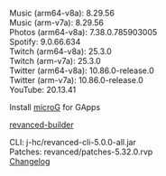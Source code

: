 Music (arm64-v8a): 8.29.56  
Music (arm-v7a): 8.29.56  
Photos (arm64-v8a): 7.38.0.785903005  
Spotify: 9.0.66.634  
Twitch (arm64-v8a): 25.3.0  
Twitch (arm-v7a): 25.3.0  
Twitter (arm64-v8a): 10.86.0-release.0  
Twitter (arm-v7a): 10.86.0-release.0  
YouTube: 20.13.41  

Install [microG](https://github.com/ReVanced/GmsCore/releases) for GApps  

[revanced-builder](https://github.com/geologically/revanced-builder)
  
CLI: j-hc/revanced-cli-5.0.0-all.jar  
Patches: revanced/patches-5.32.0.rvp  
[Changelog](https://github.com/revanced/revanced-patches/releases/tag/v5.32.0)  
